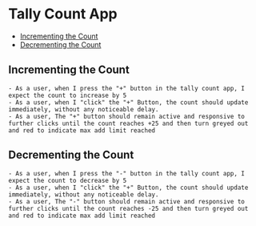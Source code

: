 <!-- omit in toc -->
# Tally Count App

- [Incrementing the Count](#incrementing-the-count)
- [Decrementing the Count](#decrementing-the-count)



## Incrementing the Count

    - As a user, when I press the "+" button in the tally count app, I expect the count to increase by 5
    - As a user, when I "click" the "+" Button, the count should update immediately, without any noticeable delay.
    - As a user, The "+" button should remain active and responsive to further clicks until the count reaches +25 and then turn greyed out and red to indicate max add limit reached

## Decrementing the Count
    
    - As a user, when I press the "-" button in the tally count app, I expect the count to decrease by 5
    - As a user, when I "click" the "+" Button, the count should update immediately, without any noticeable delay.
    - As a user, The "-" button should remain active and responsive to further clicks until the count reaches -25 and then turn greyed out and red to indicate max add limit reached